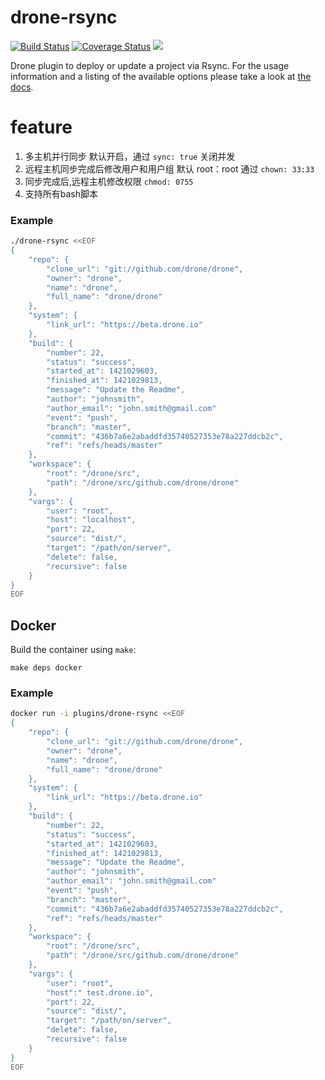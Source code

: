 # drone-rsync

[![Build Status](http://beta.drone.io/api/badges/drone-plugins/drone-rsync/status.svg)](http://beta.drone.io/drone-plugins/drone-rsync)
[![Coverage Status](https://aircover.co/badges/drone-plugins/drone-rsync/coverage.svg)](https://aircover.co/drone-plugins/drone-rsync)
[![](https://badge.imagelayers.io/plugins/drone-rsync:latest.svg)](https://imagelayers.io/?images=plugins/drone-rsync:latest 'Get your own badge on imagelayers.io')

Drone plugin to deploy or update a project via Rsync. For the usage information and a listing of the available options please take a look at [the docs](DOCS.md).

# feature

1. 多主机并行同步                   默认开启，通过 `sync: true` 关闭并发
2. 远程主机同步完成后修改用户和用户组  默认 root：root 通过 `chown: 33:33`
3. 同步完成后,远程主机修改权限         `chmod: 0755`
4. 支持所有bash脚本

### Example

```sh
./drone-rsync <<EOF
{
    "repo": {
        "clone_url": "git://github.com/drone/drone",
        "owner": "drone",
        "name": "drone",
        "full_name": "drone/drone"
    },
    "system": {
        "link_url": "https://beta.drone.io"
    },
    "build": {
        "number": 22,
        "status": "success",
        "started_at": 1421029603,
        "finished_at": 1421029813,
        "message": "Update the Readme",
        "author": "johnsmith",
        "author_email": "john.smith@gmail.com"
        "event": "push",
        "branch": "master",
        "commit": "436b7a6e2abaddfd35740527353e78a227ddcb2c",
        "ref": "refs/heads/master"
    },
    "workspace": {
        "root": "/drone/src",
        "path": "/drone/src/github.com/drone/drone"
    },
    "vargs": {
        "user": "root",
        "host": "localhost",
        "port": 22,
        "source": "dist/",
        "target": "/path/on/server",
        "delete": false,
        "recursive": false
    }
}
EOF
```

## Docker

Build the container using `make`:

```
make deps docker
```

### Example

```sh
docker run -i plugins/drone-rsync <<EOF
{
    "repo": {
        "clone_url": "git://github.com/drone/drone",
        "owner": "drone",
        "name": "drone",
        "full_name": "drone/drone"
    },
    "system": {
        "link_url": "https://beta.drone.io"
    },
    "build": {
        "number": 22,
        "status": "success",
        "started_at": 1421029603,
        "finished_at": 1421029813,
        "message": "Update the Readme",
        "author": "johnsmith",
        "author_email": "john.smith@gmail.com"
        "event": "push",
        "branch": "master",
        "commit": "436b7a6e2abaddfd35740527353e78a227ddcb2c",
        "ref": "refs/heads/master"
    },
    "workspace": {
        "root": "/drone/src",
        "path": "/drone/src/github.com/drone/drone"
    },
    "vargs": {
        "user": "root",
        "host":" test.drone.io",
        "port": 22,
        "source": "dist/",
        "target": "/path/on/server",
        "delete": false,
        "recursive": false
    }
}
EOF
```
